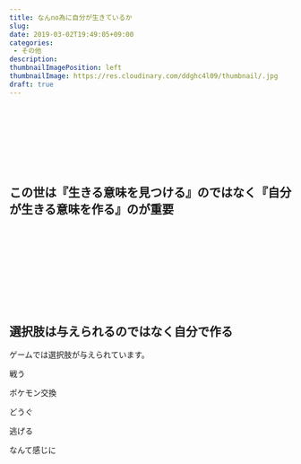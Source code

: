 ```yaml
---
title: なんno為に自分が生きているか
slug: 
date: 2019-03-02T19:49:05+09:00
categories: 
 - その他
description: 
thumbnailImagePosition: left
thumbnailImage: https://res.cloudinary.com/ddghc4l09/thumbnail/.jpg
draft: true
---
```


<!--more-->

&nbsp;

&nbsp;

&nbsp;

&nbsp;
<h2>この世は『生きる意味を見つける』のではなく『自分が生きる意味を作る』のが重要</h2>
&nbsp;

&nbsp;

&nbsp;

&nbsp;

&nbsp;
<h2>選択肢は与えられるのではなく自分で作る</h2>
ゲームでは選択肢が与えられています。

戦う

ポケモン交換

どうぐ

逃げる

なんて感じに

&nbsp;

&nbsp;

&nbsp;
